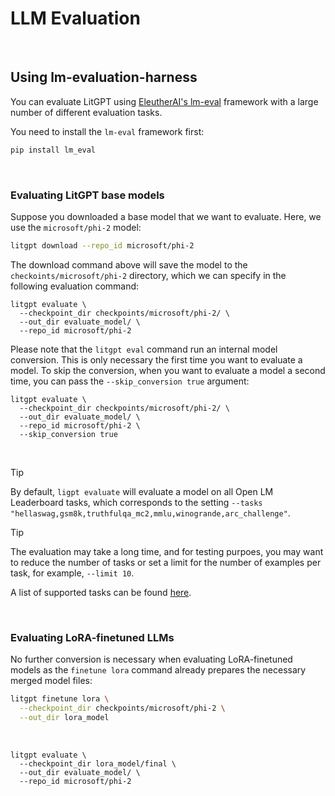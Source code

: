 # LLM Evaluation

&nbsp;

## Using lm-evaluation-harness

You can evaluate LitGPT using [EleutherAI's lm-eval](https://github.com/EleutherAI/lm-evaluation-harness) framework with a large number of different evaluation tasks.

You need to install the `lm-eval` framework first:

```bash
pip install lm_eval
```

&nbsp;

### Evaluating LitGPT base models

Suppose you downloaded a base model that we want to evaluate. Here, we use the `microsoft/phi-2` model:

```bash
litgpt download --repo_id microsoft/phi-2
```

The download command above will save the model to the `checkoints/microsoft/phi-2` directory, which we can
specify in the following evaluation command:


```
litgpt evaluate \
  --checkpoint_dir checkpoints/microsoft/phi-2/ \
  --out_dir evaluate_model/ \
  --repo_id microsoft/phi-2
```

Please note that the `litgpt eval` command run an internal model conversion. 
This is only necessary the first time you want to evaluate a model. To skip the conversion, 
when you want to evaluate a model a second time, you can pass the `--skip_conversion true` argument:

```
litgpt evaluate \
  --checkpoint_dir checkpoints/microsoft/phi-2/ \
  --out_dir evaluate_model/ \
  --repo_id microsoft/phi-2 \
  --skip_conversion true
```

&nbsp;

> [!TIP]
> By default, `ligpt evaluate` will evaluate a model on all Open LM Leaderboard tasks, which corresponds
to the setting `--tasks "hellaswag,gsm8k,truthfulqa_mc2,mmlu,winogrande,arc_challenge"`. 

> [!TIP]
> The evaluation may take a long time, and for testing purpoes, you may want to reduce the number of tasks
> or set a limit for the number of examples per task, for example, `--limit 10`.

A list of supported tasks can be found [here](https://github.com/EleutherAI/lm-evaluation-harness/blob/master/docs/task_table.md).




&nbsp;

### Evaluating LoRA-finetuned LLMs

No further conversion is necessary when evaluating LoRA-finetuned models as the `finetune lora` command already prepares the necessary merged model files:

```bash
litgpt finetune lora \
  --checkpoint_dir checkpoints/microsoft/phi-2 \
  --out_dir lora_model
```

&nbsp;

```
litgpt evaluate \
  --checkpoint_dir lora_model/final \
  --out_dir evaluate_model/ \
  --repo_id microsoft/phi-2
```

